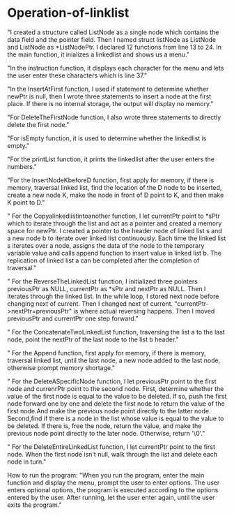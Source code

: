 # Operation-of-linklist
"I created a structure called ListNode as a single node which contains the data field and the pointer field. Then I named struct listNode as ListNode and ListNode as *ListNodePtr. I declared 12 functions from line 13 to 24. In the main function, it inializes a linkedlist and shows us a menu."

"In the instruction function, it displays each character for the menu and lets the user enter these characters which is line 37."

"In the InsertAtFirst function, I used if statement to determine whether newPtr is null, then I wrote three statements to insert a node at the first place. If there is no internal storage, the output will display no memory."

"For DeleteTheFirstNode function, I also wrote three statements to directly delete the first node."

"For isEmpty function, it is used to determine whether the linkedlist is empty."

"For the printList function, it prints the linkedlist after the user enters the numbers."

"For the InsertNodeKbeforeD function, first apply for memory, if there is memory, traversal linked list, find the location of the D node to be inserted, create a new node K, make the node in front of D point to K, and then make K point to D."

" For the Copyalinkedlistintoanother function, I let currentPtr point to *sPtr  which to iterate through the list and act as a pointer and created a memory space for newPtr. I created a pointer to the header node of linked list s and a new node b to iterate over linked list continuously. Each time the linked list s iterates over a node, assigns the data of the node to the temporary variable value and calls append function to insert value in linked list b. The replication of linked list a can be completed after the completion of traversal."

" For the ReverseTheLinkedList function, I initialized three pointers previousPtr as NULL, currentPtr as *sPtr and nextPtr as NULL. Then I iterates through the linked list. In the while loop, I stored next node before changing next of current. Then I changed next of current. "currentPtr->nextPtr=previousPtr" is where actual reversing happens. Then I moved previousPtr and currentPtr one step forward."

" For the ConcatenateTwoLinkedList function, traversing the list a to the last node, point the nextPtr of the last node to the list b header."

" For the Append function, first apply for memory, if there is memory, traversal linked list, until the last node, a new node added to the last node, otherwise prompt memory shortage."

" For the DeleteASpecificNode function, I let previousPtr point to the first node and currenrPtr point to the second node. First, determine whether the value of the first node is equal to the value to be deleted. If so, push the first node forward one by one and delete the first node to return the value of the first node.And make the previous node point directly to the latter node. Second,find if there is a node in the list whose value is equal to the value to be deleted. If there is, free the node, return the value, and make the previous node point directly to the later node. Otherwise, return '\0'."

" For the DeleteEntireLinkedList function, I let currentPtr point to the first node. When the first node isn't null, walk through the list and delete each node in turn."

How to run the program: "When you run the program, enter the main function and display the menu, prompt the user to enter options. The user enters optional options, the program is executed according to the options entered by the user. After running, let the user enter again, until the user exits the program."
